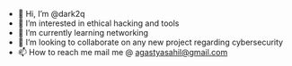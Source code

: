 - 👋 Hi, I’m @dark2q
- 👀 I’m interested in ethical hacking and tools
- 🌱 I’m currently learning networking 
- 💞️ I’m looking to collaborate on any new project regarding cybersecurity 
- 📫 How to reach me mail me @ agastyasahil@gmail.com

<!---
dark2q/dark2q is a ✨ special ✨ repository because its `README.md` (this file) appears on your GitHub profile.
You can click the Preview link to take a look at your changes.
--->
